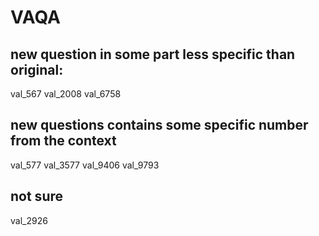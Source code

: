 # VAQA

## new question in some part less specific than original:
val_567 
val_2008
val_6758

## new questions contains some specific number from the context
val_577
val_3577
val_9406
val_9793

## not sure 
val_2926

